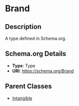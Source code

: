 # Brand

## Description
A type defined in Schema.org.

## Schema.org Details
- **Type**: Type
- **URI**: https://schema.org/Brand

## Parent Classes
- [Intangible](../Intangible.md)


